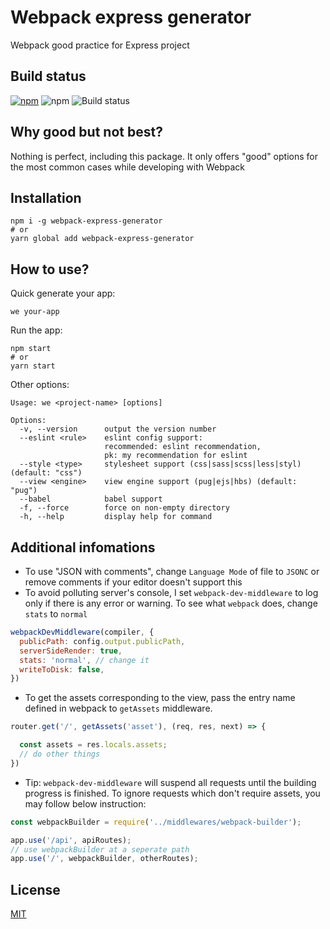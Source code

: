 # Webpack express generator
Webpack good practice for Express project

## Build status
[![npm]][npm-url]
![npm](https://img.shields.io/npm/dw/webpack-express-generator?style=flat-square)
![Build status](https://img.shields.io/badge/build-passing-success?style=flat-square)

## Why good but not best?
Nothing is perfect, including this package. It only offers "good" options for the most common cases while developing with Webpack

## Installation
```
npm i -g webpack-express-generator
# or
yarn global add webpack-express-generator
```

## How to use?
Quick generate your app:
```
we your-app
```
Run the app:
```
npm start
# or
yarn start
```

Other options:
```
Usage: we <project-name> [options]

Options:
  -v, --version      output the version number
  --eslint <rule>    eslint config support:
                     recommended: eslint recommendation,
                     pk: my recommendation for eslint
  --style <type>     stylesheet support (css|sass|scss|less|styl) (default: "css")
  --view <engine>    view engine support (pug|ejs|hbs) (default: "pug")
  --babel            babel support
  -f, --force        force on non-empty directory
  -h, --help         display help for command
```

## Additional infomations
- To use "JSON with comments", change `Language Mode` of file to `JSONC` or remove comments if your editor doesn't support this
- To avoid polluting server's console, I set `webpack-dev-middleware` to log only if there is any error or warning. To see what `webpack` does, change `stats` to `normal`
```js
webpackDevMiddleware(compiler, {
  publicPath: config.output.publicPath,
  serverSideRender: true,
  stats: 'normal', // change it
  writeToDisk: false,
})
```
- To get the assets corresponding to the view, pass the entry name defined in webpack to `getAssets` middleware.
```js
router.get('/', getAssets('asset'), (req, res, next) => {

  const assets = res.locals.assets;
  // do other things
})
```
- Tip: `webpack-dev-middleware` will suspend all requests until the building progress is finished. To ignore requests which don't require assets, you may follow below instruction:
```js
const webpackBuilder = require('../middlewares/webpack-builder');

app.use('/api', apiRoutes);
// use webpackBuilder at a seperate path
app.use('/', webpackBuilder, otherRoutes);
```

## License
[MIT](LICENSE)

[npm]: https://img.shields.io/npm/v/webpack-express-generator?style=flat-square
[npm-url]: https://www.npmjs.com/package/webpack-express-generator
